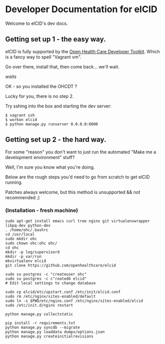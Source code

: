 # Developer Documentation for elCID

Welcome to elCID's dev docs. 

## Getting set up 1 - the easy way.

elCID is fully supported by the [Open Health Care Developer Toolkit](https://github.com/openhealthcare/developer). 
Which is a fancy way to spell "Vagrant vm". 

Go over there, install that, then come back... we'll wait. 

*waits*

OK - so you installed the OHCDT ? 

Lucky for you, there is no step 2. 

Try sshing into the box and starting the dev server: 

    $ vagrant ssh
    $ workon elcid
    $ python manage.py runserver 0.0.0.0:8000

## Getting set up 2 - the hard way.

For some "reason" you don't want to just run the automated "Make me a development environment" stuff? 

Well, I'm sure you know what you're doing. 

Below are the rough steps you'd need to go from scratch to get elCID running. 

Patches always welcome, but this method is unsupported && not recommended ;) 

### (Installation - fresh machine)

    sudo apt-get install emacs curl tree nginx git virtualenvwrapper libpq-dev python-dev
    . /home/ohc/.bashrc
    cd /usr/local
    sudo mkdir ohc
    sudo chown ohc:ohc ohc/
    cd ohc
    mkdir -p log/supervisord
    mkdir -p var/run
    mkvirtualenv elcid
    git clone https://github.com/openhealthcare/elcid
    
    sudo su postgres -c "createuser ohc"
    sudo su postgres -c c"reatedb elcid"
    # Edit local settings to change database
    
    sudo cp elcid/etc/upstart.conf /etc/init/elcid.conf
    sudo rm /etc/nginx/sites-enabled/default
    sudo ln -s $PWD/etc/nginx.conf /etc/nginx/sites-enabled/elcid
    sudo /etc/init.d/nginx restart
    
    python manage.py collectstatic

    pip install -r requirements.txt
    python manage.py syncdb --migrate
    python manage.py loaddata dumps/options.json
    python manage.py createinitialrevisions

